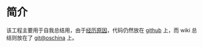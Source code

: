 # 简介
该工程主要用于自我总结用，由于[经历原因](introduction)，代码仍然放在 [github](https://github.com/btpka3/btpka3.github.com) 上，而 wiki 总结则放在了 [git@oschina](http://git.oschina.net/btpka3/btpka3/wikis/home) 上。